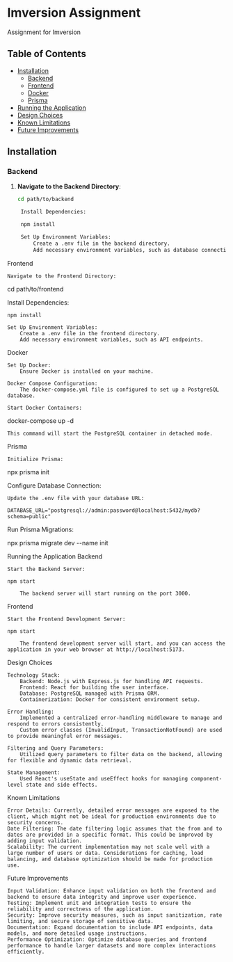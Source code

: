 # Imversion Assignment

Assignment for Imversion

## Table of Contents

- [Installation](#installation)
  - [Backend](#backend)
  - [Frontend](#frontend)
  - [Docker](#docker)
  - [Prisma](#prisma)
- [Running the Application](#running-the-application)
- [Design Choices](#design-choices)
- [Known Limitations](#known-limitations)
- [Future Improvements](#future-improvements)

## Installation

### Backend

1. **Navigate to the Backend Directory**:

   ```bash
   cd path/to/backend

    Install Dependencies:

    npm install

    Set Up Environment Variables:
        Create a .env file in the backend directory.
        Add necessary environment variables, such as database connection strings, API keys, etc.
   ```

Frontend

    Navigate to the Frontend Directory:

cd path/to/frontend

Install Dependencies:

    npm install

    Set Up Environment Variables:
        Create a .env file in the frontend directory.
        Add necessary environment variables, such as API endpoints.

Docker

    Set Up Docker:
        Ensure Docker is installed on your machine.

    Docker Compose Configuration:
        The docker-compose.yml file is configured to set up a PostgreSQL database.

    Start Docker Containers:

docker-compose up -d

    This command will start the PostgreSQL container in detached mode.

Prisma

    Initialize Prisma:

npx prisma init

Configure Database Connection:

    Update the .env file with your database URL:

    DATABASE_URL="postgresql://admin:password@localhost:5432/mydb?schema=public"

Run Prisma Migrations:

npx prisma migrate dev --name init

Running the Application
Backend

    Start the Backend Server:

    npm start

        The backend server will start running on the port 3000.

Frontend

    Start the Frontend Development Server:

    npm start

        The frontend development server will start, and you can access the application in your web browser at http://localhost:5173.

Design Choices

    Technology Stack:
        Backend: Node.js with Express.js for handling API requests.
        Frontend: React for building the user interface.
        Database: PostgreSQL managed with Prisma ORM.
        Containerization: Docker for consistent environment setup.

    Error Handling:
        Implemented a centralized error-handling middleware to manage and respond to errors consistently.
        Custom error classes (InvalidInput, TransactionNotFound) are used to provide meaningful error messages.

    Filtering and Query Parameters:
        Utilized query parameters to filter data on the backend, allowing for flexible and dynamic data retrieval.

    State Management:
        Used React's useState and useEffect hooks for managing component-level state and side effects.

Known Limitations

    Error Details: Currently, detailed error messages are exposed to the client, which might not be ideal for production environments due to security concerns.
    Date Filtering: The date filtering logic assumes that the from and to dates are provided in a specific format. This could be improved by adding input validation.
    Scalability: The current implementation may not scale well with a large number of users or data. Considerations for caching, load balancing, and database optimization should be made for production use.

Future Improvements

    Input Validation: Enhance input validation on both the frontend and backend to ensure data integrity and improve user experience.
    Testing: Implement unit and integration tests to ensure the reliability and correctness of the application.
    Security: Improve security measures, such as input sanitization, rate limiting, and secure storage of sensitive data.
    Documentation: Expand documentation to include API endpoints, data models, and more detailed usage instructions.
    Performance Optimization: Optimize database queries and frontend performance to handle larger datasets and more complex interactions efficiently.

